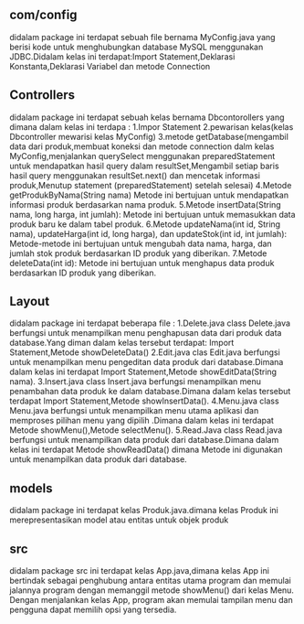 ## com/config
didalam package ini terdapat sebuah file bernama  MyConfig.java yang berisi kode untuk menghubungkan database MySQL menggunakan JDBC.Didalam kelas ini terdapat:Import Statement,Deklarasi Konstanta,Deklarasi Variabel dan metode Connection


## Controllers
didalam package ini terdapat sebuah kelas bernama Dbcontorollers yang dimana dalam kelas ini terdapa :
1.Impor Statement
2.pewarisan kelas(kelas Dbcontroller mewarisi kelas MyConfig)
3.metode getDatabase(mengambil data dari produk,membuat koneksi dan metode connection dalm kelas MyConfig,menjalankan querySelect menggunakan preparedStatement untuk mendapatkan hasil query dalam resultSet,Mengambil setiap baris hasil query menggunakan resultSet.next() dan mencetak informasi produk,Menutup statement (preparedStatement) setelah selesai)
4.Metode getProdukByNama(String nama)
Metode ini bertujuan untuk mendapatkan informasi produk berdasarkan nama produk.
5.Metode insertData(String nama, long harga, int jumlah):
Metode ini  bertujuan untuk memasukkan data produk baru ke dalam tabel produk.
6.Metode updateNama(int id, String nama), updateHarga(int id, long harga), dan updateStok(int id, int jumlah):
Metode-metode ini bertujuan untuk mengubah data nama, harga, dan jumlah stok produk berdasarkan ID produk yang diberikan.
7.Metode deleteData(int id):
Metode ini bertujuan untuk menghapus data produk berdasarkan ID produk yang diberikan.

## Layout
didalam package ini terdapat beberapa file :
1.Delete.java
class Delete.java berfungsi untuk menampilkan menu penghapusan data dari produk data database.Yang diman dalam kelas tersebut terdapat: Import Statement,Metode showDeleteData()
2.Edit.java
clas Edit.java berfungsi untuk menampilkan menu pengeditan data produk dari database.Dimana dalam kelas ini terdapat Import Statement,Metode showEditData(String nama).
3.Insert.java
class Insert.java berfungsi menampilkan menu penambahan data produk ke dalam database.Dimana dalam kelas tersebut terdapat Import Statement,Metode showInsertData().
4.Menu.java
class Menu.java berfungsi untuk menampilkan menu utama aplikasi dan memproses pilihan menu yang dipilih .Dimana dalam kelas ini terdapat Metode showMenu(),Metode selectMenu().
5.Read.Java
class Read.java berfungsi untuk menampilkan data produk dari database.Dimana dalam kelas ini terdapat Metode showReadData() dimana Metode ini digunakan untuk menampilkan data produk dari database.
## models 
didalam package ini terdapat kelas Produk.java.dimana kelas Produk ini  merepresentasikan model atau entitas untuk objek produk
## src 
didalam package src ini terdapat kelas App.java,dimana kelas App ini bertindak sebagai penghubung antara entitas utama program dan memulai jalannya program dengan memanggil metode showMenu() dari kelas Menu. Dengan menjalankan kelas App, program akan memulai tampilan menu dan pengguna dapat memilih opsi yang tersedia.



 

